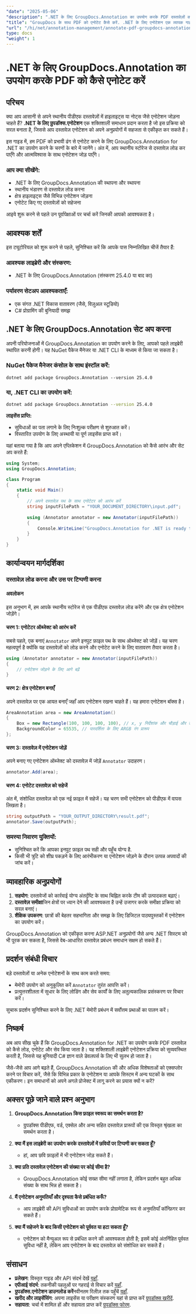 ```yaml
---
"date": "2025-05-06"
"description": ".NET के लिए GroupDocs.Annotation का उपयोग करके PDF दस्तावेज़ों को कुशलतापूर्वक एनोटेट करना सीखें। यह गाइड सेटअप, एनोटेशन जोड़ना और आपके काम को सहेजना शामिल करता है।"
"title": "GroupDocs के साथ PDF को एनोटेट कैसे करें. .NET के लिए एनोटेशन एक व्यापक गाइड"
"url": "/hi/net/annotation-management/annotate-pdf-groupdocs-annotation-net/"
type: docs
"weight": 1
---
```


# .NET के लिए GroupDocs.Annotation का उपयोग करके PDF को कैसे एनोटेट करें

## परिचय

क्या आप आसानी से अपने स्थानीय पीडीएफ दस्तावेज़ों में हाइलाइट्स या नोट्स जैसे एनोटेशन जोड़ना चाहते हैं? **.NET के लिए ग्रुपडॉक्स.एनोटेशन** एक शक्तिशाली समाधान प्रदान करता है जो इस प्रक्रिया को सरल बनाता है, जिससे आप दस्तावेज़ एनोटेशन को अपने अनुप्रयोगों में सहजता से एकीकृत कर सकते हैं।

इस गाइड में, हम PDF को प्रभावी ढंग से एनोटेट करने के लिए GroupDocs.Annotation for .NET का उपयोग करने के चरणों के बारे में जानेंगे। अंत में, आप स्थानीय स्टोरेज से दस्तावेज़ लोड कर पाएँगे और आत्मविश्वास के साथ एनोटेशन जोड़ पाएँगे।

### आप क्या सीखेंगे:
- .NET के लिए GroupDocs.Annotation की स्थापना और स्थापना
- स्थानीय भंडारण से दस्तावेज़ लोड करना
- क्षेत्र हाइलाइट्स जैसे विभिन्न एनोटेशन जोड़ना
- एनोटेट किए गए दस्तावेज़ों को सहेजना

आइये शुरू करने से पहले उन पूर्वापेक्षाओं पर चर्चा करें जिनकी आपको आवश्यकता है।

## आवश्यक शर्तें

इस ट्यूटोरियल को शुरू करने से पहले, सुनिश्चित करें कि आपके पास निम्नलिखित चीजें तैयार हैं:

### आवश्यक लाइब्रेरी और संस्करण:
- .NET के लिए GroupDocs.Annotation (संस्करण 25.4.0 या बाद का)

### पर्यावरण सेटअप आवश्यकताएँ:
- एक संगत .NET विकास वातावरण (जैसे, विज़ुअल स्टूडियो)
- C# प्रोग्रामिंग की बुनियादी समझ

## .NET के लिए GroupDocs.Annotation सेट अप करना

अपनी परियोजनाओं में GroupDocs.Annotation का उपयोग करने के लिए, आपको पहले लाइब्रेरी स्थापित करनी होगी। यह NuGet पैकेज मैनेजर या .NET CLI के माध्यम से किया जा सकता है।

### NuGet पैकेज मैनेजर कंसोल के साथ इंस्टॉल करें:
```shell
dotnet add package GroupDocs.Annotation --version 25.4.0
```

### या, .NET CLI का उपयोग करें:
```bash
dotnet add package GroupDocs.Annotation --version 25.4.0
```

**लाइसेंस प्राप्ति:**
- सुविधाओं का पता लगाने के लिए निःशुल्क परीक्षण से शुरुआत करें।
- विस्तारित उपयोग के लिए अस्थायी या पूर्ण लाइसेंस प्राप्त करें।

यहां बताया गया है कि आप अपने एप्लिकेशन में GroupDocs.Annotation को कैसे आरंभ और सेट अप करते हैं:

```csharp
using System;
using GroupDocs.Annotation;

class Program
{
    static void Main()
    {
        // अपने दस्तावेज़ पथ के साथ एनोटेटर को आरंभ करें
        string inputFilePath = "YOUR_DOCUMENT_DIRECTORY\input.pdf";
        
        using (Annotator annotator = new Annotator(inputFilePath))
        {
            Console.WriteLine("GroupDocs.Annotation for .NET is ready to use.");
        }
    }
}
```

## कार्यान्वयन मार्गदर्शिका

### दस्तावेज़ लोड करना और उस पर टिप्पणी करना

#### अवलोकन
इस अनुभाग में, हम आपके स्थानीय स्टोरेज से एक पीडीएफ दस्तावेज़ लोड करेंगे और एक क्षेत्र एनोटेशन जोड़ेंगे।

#### चरण 1: एनोटेटर ऑब्जेक्ट को आरंभ करें
सबसे पहले, एक बनाएं `Annotator` अपने इनपुट फ़ाइल पथ के साथ ऑब्जेक्ट को जोड़ें। यह चरण महत्वपूर्ण है क्योंकि यह दस्तावेज़ों को लोड करने और एनोटेट करने के लिए वातावरण तैयार करता है।

```csharp
using (Annotator annotator = new Annotator(inputFilePath))
{
    // एनोटेशन जोड़ने के लिए आगे बढ़ें
}
```

#### चरण 2: क्षेत्र एनोटेशन बनाएँ
अपने दस्तावेज़ पर एक आयत बनाएँ जहाँ आप एनोटेशन रखना चाहते हैं। यह हमारा एनोटेशन बॉक्स है।

```csharp
AreaAnnotation area = new AreaAnnotation()
{
    Box = new Rectangle(100, 100, 100, 100), // x, y निर्देशांक और चौड़ाई और ऊंचाई
    BackgroundColor = 65535, // पारदर्शिता के लिए ARGB रंग प्रारूप
};
```

#### चरण 3: दस्तावेज़ में एनोटेशन जोड़ें
अपने बनाए गए एनोटेशन ऑब्जेक्ट को दस्तावेज़ में जोड़ें `Annotator` उदाहरण।

```csharp
annotator.Add(area);
```

#### चरण 4: एनोटेट दस्तावेज़ को सहेजें
अंत में, संशोधित दस्तावेज़ को एक नई फ़ाइल में सहेजें। यह चरण सभी एनोटेशन को पीडीएफ में वापस लिखता है।

```csharp
string outputPath = "YOUR_OUTPUT_DIRECTORY\result.pdf";
annotator.Save(outputPath);
```

### समस्या निवारण युक्तियों:
- सुनिश्चित करें कि आपका इनपुट फ़ाइल पथ सही और पहुँच योग्य है.
- किसी भी त्रुटि को शीघ्र पकड़ने के लिए आरंभीकरण या एनोटेशन जोड़ने के दौरान उत्पन्न अपवादों की जांच करें।

## व्यावहारिक अनुप्रयोगों

1. **सहयोग**: दस्तावेजों को कार्रवाई योग्य अंतर्दृष्टि के साथ चिह्नित करके टीम की उत्पादकता बढ़ाएं।
2. **दस्तावेज़ समीक्षा**जिन क्षेत्रों पर ध्यान देने की आवश्यकता है उन्हें उजागर करके समीक्षा प्रक्रिया को सरल बनाएं।
3. **शैक्षिक उपकरण**: छात्रों की बेहतर सहभागिता और समझ के लिए डिजिटल पाठ्यपुस्तकों में एनोटेशन का उपयोग करें।

GroupDocs.Annotation को एकीकृत करना ASP.NET अनुप्रयोगों जैसे अन्य .NET सिस्टम को भी पूरक कर सकता है, जिससे वेब-आधारित दस्तावेज़ प्रबंधन समाधान सक्षम हो सकते हैं।

## प्रदर्शन संबंधी विचार

बड़े दस्तावेज़ों या अनेक एनोटेशनों के साथ काम करते समय:
- मेमोरी उपयोग को अनुकूलित करें `Annotator` तुरंत आपत्ति करें।
- प्रत्युत्तरशीलता में सुधार के लिए लोडिंग और सेव कार्यों के लिए अतुल्यकालिक प्रसंस्करण पर विचार करें।

सुचारू प्रदर्शन सुनिश्चित करने के लिए .NET मेमोरी प्रबंधन में सर्वोत्तम प्रथाओं का पालन करें।

## निष्कर्ष

अब आप सीख चुके हैं कि GroupDocs.Annotation for .NET का उपयोग करके PDF दस्तावेज़ को कैसे लोड, एनोटेट और सेव किया जाता है। यह शक्तिशाली लाइब्रेरी एनोटेशन प्रक्रिया को सुव्यवस्थित करती है, जिससे यह बुनियादी C# ज्ञान वाले डेवलपर्स के लिए भी सुलभ हो जाता है।

जैसे-जैसे आप आगे बढ़ते हैं, GroupDocs.Annotation की और अधिक विशेषताओं को एक्सप्लोर करने पर विचार करें, जैसे कि विभिन्न प्रकार के एनोटेशन या आपके सिस्टम में अन्य घटकों के साथ एकीकरण। इन समाधानों को अपने अगले प्रोजेक्ट में लागू करने का प्रयास क्यों न करें?

## अक्सर पूछे जाने वाले प्रश्न अनुभाग

1. **GroupDocs.Annotation किस फ़ाइल स्वरूप का समर्थन करता है?**
   - ग्रुपडॉक्स पीडीएफ, वर्ड, एक्सेल और अन्य सहित दस्तावेज़ प्रारूपों की एक विस्तृत श्रृंखला का समर्थन करता है।

2. **क्या मैं इस लाइब्रेरी का उपयोग करके दस्तावेज़ों में छवियों पर टिप्पणी कर सकता हूँ?**
   - हां, आप छवि फ़ाइलों में भी एनोटेशन जोड़ सकते हैं।

3. **क्या प्रति दस्तावेज़ एनोटेशन की संख्या पर कोई सीमा है?**
   - GroupDocs.Annotation कोई सख्त सीमा नहीं लगाता है, लेकिन प्रदर्शन बहुत अधिक संख्या के साथ भिन्न हो सकता है।

4. **मैं एनोटेशन अनुमतियाँ और दृश्यता कैसे प्रबंधित करूँ?**
   - आप लाइब्रेरी की API सुविधाओं का उपयोग करके प्रोग्रामेटिक रूप से अनुमतियाँ कॉन्फ़िगर कर सकते हैं।

5. **क्या मैं सहेजने के बाद किसी एनोटेशन को पूर्ववत या हटा सकता हूँ?**
   - एनोटेशन को मैन्युअल रूप से प्रबंधित करने की आवश्यकता होती है; इसमें कोई अंतर्निहित पूर्ववत सुविधा नहीं है, लेकिन आप एनोटेशन के बाद दस्तावेज़ को संशोधित कर सकते हैं।

## संसाधन

- **प्रलेखन**: विस्तृत गाइड और API संदर्भ देखें [यहाँ](https://docs.groupdocs.com/annotation/net/).
- **एपीआई संदर्भ**: तकनीकी पहलुओं पर गहराई से विचार करें [यहाँ](https://reference.groupdocs.com/annotation/net/).
- **ग्रुपडॉक्स.एनोटेशन डाउनलोड करें**नवीनतम रिलीज़ तक पहुँचें [यहाँ](https://releases.groupdocs.com/annotation/net/).
- **खरीद और लाइसेंसिंग**: अपना लाइसेंस या परीक्षण संस्करण यहां से प्राप्त करें [ग्रुपडॉक्स खरीदें](https://purchase.groupdocs.com/buy).
- **सहायता**: चर्चा में शामिल हों और सहायता प्राप्त करें [ग्रुपडॉक्स फोरम](https://forum.groupdocs.com/c/annotation).